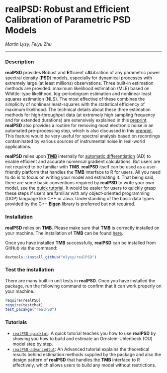 # **realPSD**: **R**obust and **E**fficient C**al**ibration of Parametric PSD Models 

*Martin Lysy, Feiyu Zhu*

---

### Description
**realPSD** provides **R**obust and **E**fficient c**AL**ibration of any parametric power spectral density (**PSD**) models, especially for dynamical processes with extremely large (at least millions) observations. Three built-in estimation methods are provided: maximum likelihood estimation (MLE) based on Whittle-type likelihood, log-periodogram estimation and nonlinear least squares estimation (NLS). The most effective of these combines the simplicity of nonlinear least-squares with the statistical efficiency of maximum likelihood. The technical details about these three estimation methods for high-throughput data (at extremely high sampling frequency and for extended durations) are extensively explained in this [preprint](). **realPSD** also provides a routine for removing most electronic noise in an automated pre-processing step, which is also discussed in this [preprint](). This feature would be very useful for spectral analysis based on recordings contaminated by various sources of instrumental noise in real-world applications.

**realPSD** relies upon [**TMB**](https://github.com/kaskr/adcomp.git) internally for [automatic differentiation](https://en.wikipedia.org/wiki/Automatic_differentiation) (AD) to enable efficient and accurate numerical gradient calculations. But users are not required to be familiar with **TMB**. **realPSD** itself can be used as a user-friendly platform that handles the **TMB** interface to R for users. All you need to do is to focus on writing your model and estimating it. That being said, there are some basic conventions required by **realPSD** to write your own model, see the [quick tutorial](http://htmlpreview.github.io/?https://github.com/mlysy/realPSD/blob/devel-ferris-prerelease/doc/realPSD-quicktut.html). It would be easier for users to quickly grasp these steps if users are familiar with any object-oriented programming (OOP) language like C++ or Java. Understanding of the basic data types provided by the C++ [**Eigen**](http://eigen.tuxfamily.org/index.php?title=Main_Page) library is preferred but not required.

### Installation

**realPSD** relies on **TMB**. Please make sure that **TMB** is correctly installed on your machine. The installation of **TMB** can be found [here](https://github.com/kaskr/adcomp/wiki/Download).

Once you have installed **TMB** successfully, **realPSD** can be installed from GitHub via the command:

```r
devtools::install_github("mlysy/realPSD")
```

### Test the installation

There are many built-in unit tests in **realPSD**. Once you have installed the package, run the following command to confirm that it can work properly on your machine.

```r
require(realPSD)
require(testthat)
test_pacakge("realPSD")
```

### Tutorials

- [`realPSD-quicktut`](http://htmlpreview.github.io/?https://github.com/mlysy/realPSD/blob/devel-ferris-prerelease/doc/realPSD-quicktut.html): A quick tutorial teaches you how to use **realPSD** by showing you how to build and estimate an Ornstein-Uhlenbeck (OU) model step by step.
- [`realPSD-advancedtut`](http://htmlpreview.github.io/?https://github.com/mlysy/realPSD/blob/devel-ferris-prerelease/doc/realPSD-advancedtut.html): An Advanced tutorial explains the theoretical results behind estimation methods supplied by the package and also the design pattern of **realPSD** that handles the **TMB** interface to R effectively, which allows users to build any model without restrictions.

